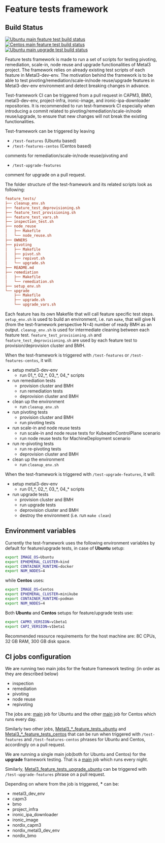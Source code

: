 # Feature tests framework

## Build Status

[![Ubuntu main feature test build status](https://jenkins.nordix.org/view/Metal3/job/metal3_main_feature_tests_ubuntu/badge/icon?subject=Feature-tests)](https://jenkins.nordix.org/view/Metal3/job/metal3_main_feature_tests_ubuntu/)
[![Centos main feature test build status](https://jenkins.nordix.org/view/Metal3/job/metal3_main_feature_tests_centos/badge/icon?subject=Feature-tests-centos)](https://jenkins.nordix.org/view/Metal3/job/metal3_main_feature_tests_centos/)
[![Ubuntu main upgrade test build status](https://jenkins.nordix.org/view/Metal3/job/metal3_main_feature_tests_upgrade_ubuntu/badge/icon?subject=Feature-tests-upgrade)](https://jenkins.nordix.org/view/Metal3/job/metal3_main_feature_tests_upgrade_ubuntu/)

Feature tests framework is made to run a set of scripts for testing pivoting,
remediation, scale-in, node reuse and upgrade functionalities of Metal3 project.
The framework relies on already existing test scripts of each
feature in Metal3-dev-env. The motivation behind the framework is to be able to
test pivoting/remediation/scale-in/node reuse/upgrade features in Metal3-dev-env
environment and detect breaking changes in advance.

Test-framework CI can be triggered from a pull request in CAPM3, BMO,
metal3-dev-env, project-infra, ironic-image, and
ironic-ipa-downloader repositories.
It is recommended to run test-framework CI especially when
introducing a commit related to pivoting/remediation/scale-in/node reuse/upgrade,
to ensure that new changes will not break the existing functionalities.

Test-framework can be triggered by leaving

- `/test-features` (Ubuntu based)
- `/test-features-centos` (Centos based)

comments for remediation/scale-in/node reuse/pivoting and

- `/test-upgrade-features`

comment for upgrade on a pull request.

The folder structure of the test-framework and its related scripts look
as following:

```ini
feature_tests/
├── cleanup_env.sh
├── feature_test_deprovisioning.sh
├── feature_test_provisioning.sh
├── feature_test_vars.sh
├── inspection_test.sh
├── node_reuse
│   ├── Makefile
│   └── node_reuse.sh
├── OWNERS
├── pivoting
│   ├── Makefile
│   ├── pivot.sh
│   ├── repivot.sh
│   └── upgrade.sh
├── README.md
├── remediation
│   ├── Makefile
│   └── remediation.sh
├── setup_env.sh
└── upgrade
    ├── Makefile
    ├── upgrade.sh
    └── upgrade_vars.sh
```

Each feature has its own Makefile that will call feature specific test steps.
`setup_env.sh` is used to build an environment, i.e. run `make`, that will give
N (from the test-framework perspective N=4) number of ready BMH as an output.
`cleanup_env.sh` is used for intermediate cleaning between each feature test.
`feature_test_provisioning.sh` and `feature_test_deprovisioning.sh` are used by
each feature test to provision/deprovision cluster and BMH.

When the test-framework is triggered with `/test-features` or
`/test-features-centos`, it will:

- setup metal3-dev-env
  - run 01_\*, 02_\*, 03_\*, 04_\* scripts
- run remediation tests
  - provision cluster and BMH
  - run remediation tests
  - deprovision cluster and BMH
- clean up the environment
  - run `cleanup_env.sh`
- run pivoting tests
  - provision cluster and BMH
  - run pivoting tests
- run scale-in and node reuse tests
  - run scale-in and node reuse tests for KubeadmControlPlane scenario
  - run node reuse tests for MachineDeployment scenario
- run re-pivoting tests
  - run re-pivoting tests
  - deprovision cluster and BMH
- clean up the environment
  - run `cleanup_env.sh`

When the test-framework is triggered with `/test-upgrade-features`, it will:

- setup metal3-dev-env
  - run 01_\*, 02_\*, 03_\*, 04_\* scripts
- run upgrade tests
  - provision cluster and BMH
  - run upgrade tests
  - deprovision cluster and BMH
  - destroy the environment (i.e. run `make clean`)

## Environment variables

Currently the test-framework uses the following environment variables
by default for feature/upgrade tests, in case of **Ubuntu** setup:

```bash
export IMAGE_OS=Ubuntu
export EPHEMERAL_CLUSTER=kind
export CONTAINER_RUNTIME=docker
export NUM_NODES=4
```

while **Centos** uses:

```bash
export IMAGE_OS=Centos
export EPHEMERAL_CLUSTER=minikube
export CONTAINER_RUNTIME=podman
export NUM_NODES=4
```

Both **Ubuntu** and **Centos** setups for feature/upgrade tests use:

```bash
export CAPM3_VERSION=v1beta1
export CAPI_VERSION=v1beta1
```

Recommended resource requirements for the host machine are: 8C CPUs, 32 GB RAM,
300 GB disk space.

## CI jobs configuration

We are running two main jobs for the feature framework testing:
(in order as they are described below)

- inspection
- remediation
- pivoting
- node reuse
- repivoting

The jobs are:
[main](https://jenkins.nordix.org/view/Metal3/job/metal3_main_feature_tests_ubuntu/)
job for Ubuntu and the other
[main](https://jenkins.nordix.org/view/Metal3/job/metal3_main_feature_tests_centos/)
job for Centos which runs every day.

Similarly two other jobs,
[Metal3_*_feature_tests_ubuntu](https://jenkins.nordix.org/view/Metal3/job/metal3_metal3_dev_env_feature_tests_ubuntu/)
and
[Metal3_*_feature_tests_centos](https://jenkins.nordix.org/view/Metal3/job/metal3_metal3_dev_env_feature_tests_centos/)
that can be run when triggered with `/test-features` and `/test-features-centos`
phrases for Ubuntu and Centos, accordingly on a pull request.

We are running a single main job(both for Ubuntu and Centos) for the **upgrade**
framework testing. That is a
[main](https://jenkins.nordix.org/view/Metal3/job/metal3_main_feature_tests_upgrade_ubuntu/)
job which runs every night.

Similarly,
[Metal3_feature_tests_upgrade_ubuntu](https://jenkins.nordix.org/view/Metal3/job/metal3_metal3_dev_env_feature_tests_upgrade_ubuntu/)
can be triggered with `/test-upgrade-features` phrase on a pull request.

Depending on where from the job is triggered, **\*** can be:

- metal3_dev_env
- capm3
- bmo
- project_infra
- ironic_ipa_downloader
- ironic_image
- nordix_capm3
- nordix_metal3_dev_env
- nordix_bmo
